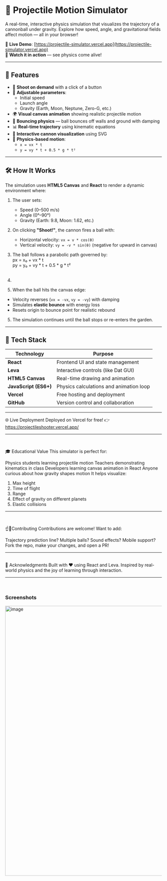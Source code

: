 

# 🎯 Projectile Motion Simulator

A real-time, interactive physics simulation that visualizes the trajectory of a cannonball under gravity. Explore how speed, angle, and gravitational fields affect motion — all in your browser!

🔗 **Live Demo**: [https://projectile-simulator.vercel.app](https://projectile-simulator.vercel.app)  
🎥 **Watch it in action** — see physics come alive!

---

## 🌟 Features

- 🔫 **Shoot on demand** with a click of a button
- 📏 **Adjustable parameters**:
  - Initial speed
  - Launch angle
  - Gravity (Earth, Moon, Neptune, Zero-G, etc.)
- 🌍 **Visual canvas animation** showing realistic projectile motion
- 🔄 **Bouncing physics** — ball bounces off walls and ground with damping
- 📊 **Real-time trajectory** using kinematic equations
- 🎨 **Interactive cannon visualization** using SVG
- 🧮 **Physics-based motion**:
  - `x = vx * t`
  - `y = vy * t + 0.5 * g * t²`

---

## 🛠️ How It Works

The simulation uses **HTML5 Canvas** and **React** to render a dynamic environment where:

1. The user sets:
   - Speed (0–500 m/s)
   - Angle (0°–90°)
   - Gravity (Earth: 9.8, Moon: 1.62, etc.)

2. On clicking **"Shoot!"**, the cannon fires a ball with:
   - Horizontal velocity: `vx = v * cos(θ)`
   - Vertical velocity: `vy = -v * sin(θ)` (negative for upward in canvas)

3. The ball follows a parabolic path governed by: <br>
   px = x₀ + vx * t<br>
   py = y₀ + vy * t + 0.5 * g * t²
   <br><br>
4. 
4. When the ball hits the canvas edge:
- Velocity reverses (`vx = -vx`, `vy = -vy`) with damping
- Simulates **elastic bounce** with energy loss
- Resets origin to bounce point for realistic rebound

5. The simulation continues until the ball stops or re-enters the garden.

---

## 🧰 Tech Stack

| Technology | Purpose |
|----------|--------|
| **React** | Frontend UI and state management |
| **Leva** | Interactive controls (like Dat GUI) |
| **HTML5 Canvas** | Real-time drawing and animation |
| **JavaScript (ES6+)** | Physics calculations and animation loop |
| **Vercel** | Free hosting and deployment |
| **GitHub** | Version control and collaboration |

---

🌐 Live Deployment
Deployed on Vercel for free!
👉https://projectileshooter.vercel.app/ <br>

<hr>
<br>


🎓 Educational Value
This simulator is perfect for:

Physics students learning projectile motion
Teachers demonstrating kinematics in class
Developers learning canvas animation in React
Anyone curious about how gravity shapes motion
It helps visualize:
<br>
1) Max height
2) Time of flight
3) Range
4) Effect of gravity on different planets
5) Elastic collisions

<hr><br>

☝️👋Contributing
Contributions are welcome!
Want to add:

Trajectory prediction line?
Multiple balls?
Sound effects?
Mobile support?
Fork the repo, make your changes, and open a PR!
<hr><br>
🙌 Acknowledgments
Built with ❤️ using React and Leva.
Inspired by real-world physics and the joy of learning through interaction.

<hr>
<br>
<h3>Screenshots</h3>
<img width="1912" height="867" alt="image" src="https://github.com/user-attachments/assets/508f09b9-5e7d-4c2a-bff4-5d10b7bff5a1" />
